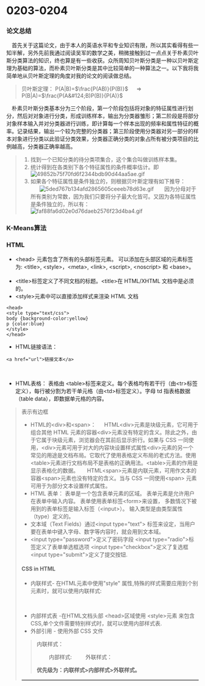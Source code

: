 # 0203-0204
### 论文总结
&emsp;首先关于这篇论文，由于本人的英语水平和专业知识有限，所以其实看得有些一知半解，另外先前我通过阅读吴军的数学之美，稍微接触到过一点点关于朴素贝叶斯分类算法的知识，终也算是有一些收获。众所周知贝叶斯分类是一种以贝叶斯定理为基础的算法，而朴素贝叶斯分类是其中比较简单的一种算法之一。以下我将我简单地从贝叶斯定理的角度对我的论文的阅读做总结。
>贝叶斯定理：
P(A&#124;B)=$\frac{P(AB)}{P(B)}$   &emsp; $\Rightarrow$ P(B&#124;A)=$\frac{P(A&#124;B)P(B)}{P(A)}$  

&emsp;朴素贝叶斯分类基本分为三个阶段，第一个阶段包括将对象的特征属性进行划分，然后对对象进行分类，形成训练样本，输出为分类器雏形；第二阶段是将部分对象样本输入并对分类器进行训练，即计算每一个样本出现的频率和属性特征的概率。记录结果，输出一个较为完整的分类器；第三阶段使用分类器对另一部分的样本对象进行分类以此验证分类效果，分类器正确分类的对象占所有被分类项目的比例越高，分类器正确率越高。

>1. 找到一个已知分类的待分类项集合，这个集合叫做训练样本集。
>&emsp;
>2. 统计得到在各类别下各个特征属性的条件概率估计。即![49852b75f70fd6f2344bdb90d44aa5ae.gif](en-resource://database/517:1)
&nbsp;&nbsp;&nbsp;&nbsp;&nbsp;
>3. 如果各个特征属性是条件独立的，则根据贝叶斯定理有如下推导：
>&emsp;
>&nbsp;&nbsp;&nbsp;&nbsp;&nbsp;&nbsp;![5ded767b134afd2865605ceeeb78d63e.gif](en-resource://database/519:1)
&nbsp;&nbsp;&nbsp;&nbsp;&nbsp; 
因为分母对于所有类别为常数，因为我们只要将分子最大化皆可。又因为各特征属性是条件独立的，所以有：
&emsp;
&nbsp;&nbsp;&nbsp;&nbsp;&nbsp;&nbsp;![faf88fa6d02e0d76daeb2576f23d4ba4.gif](en-resource://database/521:1)

### K-Means算法


### HTML

* &lt;head&gt; 元素包含了所有的头部标签元素。
可以添加在头部区域的元素标签为: &lt;title&gt;, &lt;style&gt;，&lt;meta&gt;, &lt;link&gt;, &lt;script&gt;, &lt;noscript&gt; 和 &lt;base&gt;。
&emsp;
* &lt;title&gt;标签定义了不同文档的标题。&lt;title&gt;在 HTML/XHTML 文档中是必须的。
&emsp;
* &lt;style&gt;元素中可以直接添加样式来渲染 HTML 文档
```
<head>
<style type="text/css">
body {background-color:yellow}
p {color:blue}
</style>
</head>
```
* HTML链接语法：
```
<a href="url">链接文本</a>
```
&emsp;
* HTML表格：
表格由 &lt;table&gt;标签来定义。每个表格均有若干行（由&lt;tr&gt;标签定义），每行被分割为若干单元格（由&lt;td&gt;标签定义）。字母 td 指表格数据（table data），即数据单元格的内容。
> <table border="1">表示有边框
* HTML的&lt;div&gt;和&lt;span&gt;：
&emsp;
HTML&lt;div&gt;元素是块级元素，它可用于组合其他 HTML 元素的容器&lt;div&gt;元素没有特定的含义。除此之外，由于它属于块级元素，浏览器会在其前后显示折行。如果与 CSS 一同使用，&lt;div&gt;元素可用于对大的内容块设置样式属性&lt;div&gt;元素的另一个常见的用途是文档布局。它取代了使用表格定义布局的老式方法。使用 &lt;table&gt;元素进行文档布局不是表格的正确用法。&lt;table&gt;元素的作用是显示表格化的数据。
&emsp;
HTML&lt;span&gt;元素是内联元素，可用作文本的容器&lt;span&gt;元素也没有特定的含义。当与 CSS 一同使用&lt;span&gt; 元素可用于为部分文本设置样式属性。
&emsp;
* HTML 表单：
表单是一个包含表单元素的区域。
表单元素是允许用户在表单中输入内容。
表单使用表单标签&lt;form&gt;来设置，
多数情况下被用到的表单标签是输入标签（&lt;input&gt;）。
输入类型是由类型属性（type）定义的。
&emsp;
* 文本域（Text Fields）通过&lt;input type="text"&gt; 标签来设定，当用户要在表单中键入字母、数字等内容时，就会用到文本域。
 &emsp;
* &lt;input type="password"&gt;定义了密码字段
 &lt;input type="radio"&gt;标签定义了表单单选框选项
&lt;input type="checkbox"&gt;定义了复选框
&lt;input type="submit"&gt;定义了提交按钮.
#### CSS in HTML
* 内联样式- 在HTML元素中使用"style" 属性,特殊的样式需要应用到个别元素时，就可以使用内联样式:
<!--在相关的标签中使用样式属性 -->
&emsp;
* 内部样式表 -在HTML文档头部 &lt;head&gt;区域使用 &lt;style&gt;元素 来包含CSS,单个文件需要特别样式时，就可以使用内部样式表.
&emsp;
* 外部引用 - 使用外部 CSS 文件
>内联样式：<div style="display: none"></div>　　
>内部样式: <style></style>　　
>外联样式：<link href="" />
>
>**优先级为：内联样式>内部样式>外联样式。**
